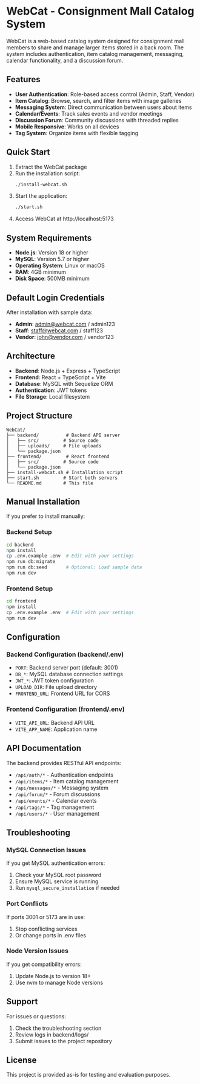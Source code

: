 # WebCat - Consignment Mall Catalog System

WebCat is a web-based catalog system designed for consignment mall members to share and manage larger items stored in a back room. The system includes authentication, item catalog management, messaging, calendar functionality, and a discussion forum.

## Features

- **User Authentication**: Role-based access control (Admin, Staff, Vendor)
- **Item Catalog**: Browse, search, and filter items with image galleries
- **Messaging System**: Direct communication between users about items
- **Calendar/Events**: Track sales events and vendor meetings
- **Discussion Forum**: Community discussions with threaded replies
- **Mobile Responsive**: Works on all devices
- **Tag System**: Organize items with flexible tagging

## Quick Start

1. Extract the WebCat package
2. Run the installation script:
   ```bash
   ./install-webcat.sh
   ```
3. Start the application:
   ```bash
   ./start.sh
   ```
4. Access WebCat at http://localhost:5173

## System Requirements

- **Node.js**: Version 18 or higher
- **MySQL**: Version 5.7 or higher
- **Operating System**: Linux or macOS
- **RAM**: 4GB minimum
- **Disk Space**: 500MB minimum

## Default Login Credentials

After installation with sample data:

- **Admin**: admin@webcat.com / admin123
- **Staff**: staff@webcat.com / staff123
- **Vendor**: john@vendor.com / vendor123

## Architecture

- **Backend**: Node.js + Express + TypeScript
- **Frontend**: React + TypeScript + Vite
- **Database**: MySQL with Sequelize ORM
- **Authentication**: JWT tokens
- **File Storage**: Local filesystem

## Project Structure

```
WebCat/
├── backend/          # Backend API server
│   ├── src/         # Source code
│   ├── uploads/     # File uploads
│   └── package.json
├── frontend/         # React frontend
│   ├── src/         # Source code
│   └── package.json
├── install-webcat.sh # Installation script
├── start.sh         # Start both servers
└── README.md        # This file
```

## Manual Installation

If you prefer to install manually:

### Backend Setup

```bash
cd backend
npm install
cp .env.example .env  # Edit with your settings
npm run db:migrate
npm run db:seed       # Optional: Load sample data
npm run dev
```

### Frontend Setup

```bash
cd frontend
npm install
cp .env.example .env  # Edit with your settings
npm run dev
```

## Configuration

### Backend Configuration (backend/.env)

- `PORT`: Backend server port (default: 3001)
- `DB_*`: MySQL database connection settings
- `JWT_*`: JWT token configuration
- `UPLOAD_DIR`: File upload directory
- `FRONTEND_URL`: Frontend URL for CORS

### Frontend Configuration (frontend/.env)

- `VITE_API_URL`: Backend API URL
- `VITE_APP_NAME`: Application name

## API Documentation

The backend provides RESTful API endpoints:

- `/api/auth/*` - Authentication endpoints
- `/api/items/*` - Item catalog management
- `/api/messages/*` - Messaging system
- `/api/forum/*` - Forum discussions
- `/api/events/*` - Calendar events
- `/api/tags/*` - Tag management
- `/api/users/*` - User management

## Troubleshooting

### MySQL Connection Issues

If you get MySQL authentication errors:
1. Check your MySQL root password
2. Ensure MySQL service is running
3. Run `mysql_secure_installation` if needed

### Port Conflicts

If ports 3001 or 5173 are in use:
1. Stop conflicting services
2. Or change ports in .env files

### Node Version Issues

If you get compatibility errors:
1. Update Node.js to version 18+
2. Use nvm to manage Node versions

## Support

For issues or questions:
1. Check the troubleshooting section
2. Review logs in backend/logs/
3. Submit issues to the project repository

## License

This project is provided as-is for testing and evaluation purposes.